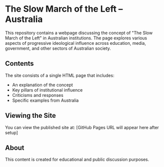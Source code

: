 # The Slow March of the Left – Australia

This repository contains a webpage discussing the concept of "The Slow March of the Left" in Australian institutions. The page explores various aspects of progressive ideological influence across education, media, government, and other sectors of Australian society.

## Contents

The site consists of a single HTML page that includes:
- An explanation of the concept
- Key pillars of institutional influence
- Criticisms and responses
- Specific examples from Australia

## Viewing the Site

You can view the published site at: [GitHub Pages URL will appear here after setup]

## About

This content is created for educational and public discussion purposes.
